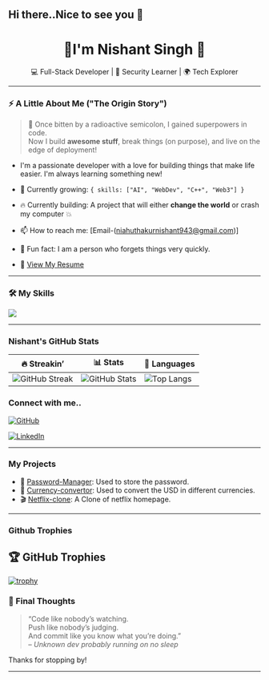 ## Hi there..Nice to see you 👋

<h1 align="center"> 👋I'm Nishant Singh 🎉</h1>
<p align="center">
  💻 Full-Stack Developer | 🔐 Security Learner | 🌍 Tech Explorer
</p>

---

### ⚡ A Little About Me ("The Origin Story")
> 🧬 Once bitten by a radioactive semicolon, I gained superpowers in code.  
Now I build **awesome stuff**, break things (on purpose), and live on the edge of deployment!
- I'm a passionate developer with a love for building things that make life easier. I'm always learning something new!

- 🌱 Currently growing: `{ skills: ["AI", "WebDev", "C++", "Web3"] }`
- 🔥 Currently building: A project that will either **change the world** or crash my computer 💥
- 📫 How to reach me: [Email-(niahuthakurnishant943@gmail.com)]
- 🤔 Fun fact: I am a person who forgets things very quickly.
- 📄 [View My Resume](https://yourdomain.com/your-resume.pdf)

---

### 🛠️ My Skills

<div>
  <img src="https://skillicons.dev/icons?i=js,react,html,css,tailwind,nodejs,python,java,git,sqlite,mongodb&perline=8" />
</div>

---

### Nishant's GitHub Stats

| 🔥 Streakin’ | 📊 Stats | 🧠 Languages |
|--------------|-----------|-------------|
| ![GitHub Streak](https://streak-stats.demolab.com?user=Nixantsingh943&theme=tokyonight&hide_border=true) | ![GitHub Stats](https://github-readme-stats.vercel.app/api?username=Nixantsingh943&show_icons=true&theme=radical) | ![Top Langs](https://github-readme-stats.vercel.app/api/top-langs/?username=Nixantsingh943&layout=compact&theme=radical) |


### Connect with me..

[![GitHub](https://img.shields.io/badge/GitHub-Profile-181717?style=for-the-badge&logo=github)](https://github.com/Nixantsingh943)

[![LinkedIn](https://img.shields.io/badge/LinkedIn-Connect-blue?style=for-the-badge&logo=linkedin)](https://www.linkedin.com/in/nishant-singh-586315325/)

---

###  My Projects

- 🔐 [Password-Manager](https://github.com/Nixantsingh943/passPySafe): Used to store the password.
- 💱 [Currency-convertor](https://github.com/Nixantsingh943/simple_Currency-convertor): Used to convert the USD in different currencies.
- 🎬 [Netflix-clone](https://github.com/Nixantsingh943/Netflix_clone): A Clone of netflix homepage.

---

### Github Trophies
## 🏆 GitHub Trophies
[![trophy](https://github-profile-trophy.vercel.app/?username=Nixantsingh943&theme=onedark&title=Stars,Followers,Commits&column=3)](https://github.com/ryo-ma/github-profile-trophy)



### 🧃 Final Thoughts

> “Code like nobody’s watching.  
> Push like nobody’s judging.  
> And commit like you know what you’re doing.”  
> – *Unknown dev probably running on no sleep*

Thanks for stopping by!

---




